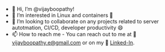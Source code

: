 - 👋 Hi, I’m @vijayboopathy!
- 👀 I’m interested in Linux and containers 🚚
- 💞️ I’m looking to collaborate on any projects related to server autotmation, CI/CD, developer productivity 😄
- 📫 How to reach me - You can reach out to me at 📧 vijayboopathy.e@gmail.com or on my 🔗 [Linked-In](https://www.linkedin.com/in/vibee/).

<!---
vijayboopathy/vijayboopathy is a ✨ special ✨ repository because its `README.md` (this file) appears on your GitHub profile.
You can click the Preview link to take a look at your changes.
--->
